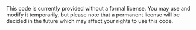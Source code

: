 This code is currently provided without a formal license.
You may use and modify it temporarily, but please note that
a permanent license will be decided in the future which may
affect your rights to use this code.